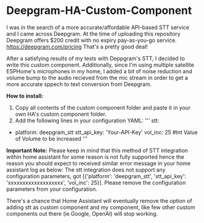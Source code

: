 # Deepgram-HA-Custom-Component

I was in the search of a more accurate/affordable API-based STT service and I came across Deepgram.
At the time of uploading this repository Deepgram offers $200 credit with no expiry pay-as-you-go service.
https://deepgram.com/pricing
That's a pretty good deal!

After a satisfying results of my tests with Deppgram's STT, I decided to write this custom component.
Additionally, since I'm using multiple satellite ESPHome's microphones in my home, I added a bit of noise reduction and volume bump to the audio recieved from the mic stream in order to get a more accurate sppech to text conversion from Deepgram.

**How to install:**
1. Copy all contents of the custom component folder and paste it in your own HA's custom component folder.
2. Add the following lines in your configuration YAML:
'''
stt:
  - platform: deepgram_stt
    stt_api_key: 'Your-API-Key'
    vol_inc: 25 #Int Value of Volume to be increased
'''

**Important Note:**
Please keep in mind that this method of STT integration within home assistant for some reason is not fully supported hence the reason you should expect to received similar error message in your home assistant log as below:
The stt integration does not support any configuration parameters, got [{'platform': 'deepgram_stt', 'stt_api_key': 'xxxxxxxxxxxxxxxxxxx', 'vol_inc': 25}]. Please remove the configuration parameters from your configuration.

There's a chance that Home Assistant will eventually remove the option of adding stt as custom component and my component, like few other custom components out there (ie Google, OpenAI) will stop working.
